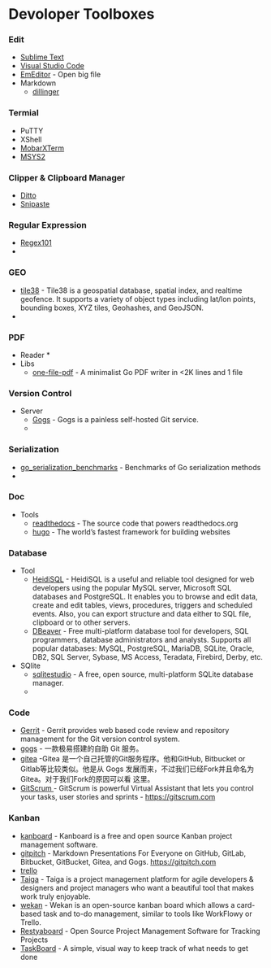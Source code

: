 # Devoloper Toolboxes


### Edit
* [Sublime Text](https://www.sublimetext.com/)
* [Visual Studio Code](https://code.visualstudio.com/)
* [EmEditor](https://www.emeditor.com/) - Open big file
* Markdown
  * [dillinger](https://dillinger.io/)
  
### Termial
* PuTTY
* XShell
* [MobarXTerm](https://mobaxterm.mobatek.net/)
* [MSYS2](http://www.msys2.org/)

### Clipper & Clipboard Manager
* [Ditto](http://ditto-cp.sourceforge.net/)
* [Snipaste](https://zh.snipaste.com/)

### Regular Expression
* [Regex101](https://regex101.com/)
* 

### GEO
* [tile38](https://github.com/tidwall/tile38) - Tile38 is a geospatial database, spatial index, and realtime geofence. It supports a variety of object types including lat/lon points, bounding boxes, XYZ tiles, Geohashes, and GeoJSON.
* 

### PDF
* Reader
  * 
* Libs
  * [one-file-pdf](https://github.com/balacode/one-file-pdf) - A minimalist Go PDF writer in <2K lines and 1 file

### Version Control
* Server
  * [Gogs](https://gogs.io) - Gogs is a painless self-hosted Git service.
  * 
  
### Serialization 
* [go_serialization_benchmarks](https://github.com/alecthomas/go_serialization_benchmarks) - Benchmarks of Go serialization methods
* 

### Doc
* Tools
  * [readthedocs](https://github.com/rtfd/readthedocs.org) - The source code that powers readthedocs.org   
  * [hugo](https://gohugo.io/) - The world’s fastest framework for building websites

### Database
* Tool
  * [HeidiSQL](https://www.heidisql.com/) - HeidiSQL is a useful and reliable tool designed for web developers using the popular MySQL server, Microsoft SQL databases and PostgreSQL. It enables you to browse and edit data, create and edit tables, views, procedures, triggers and scheduled events. Also, you can export structure and data either to SQL file, clipboard or to other servers.
  * [DBeaver](https://dbeaver.jkiss.org/) - Free multi-platform database tool for developers, SQL programmers, database administrators and analysts. Supports all popular databases: MySQL, PostgreSQL, MariaDB, SQLite, Oracle, DB2, SQL Server, Sybase, MS Access, Teradata, Firebird, Derby, etc.
* SQlite
   * [sqlitestudio](https://github.com/pawelsalawa/sqlitestudio) - A free, open source, multi-platform SQLite database manager.
   *
   
### Code
 * [Gerrit](https://www.gerritcodereview.com/) - Gerrit provides web based code review and repository management for the Git version control system.
 * [gogs](https://gogs.io/) - 一款极易搭建的自助 Git 服务。
 * [gitea](https://gitea.io/zh-CN/) -Gitea 是一个自己托管的Git服务程序。他和GitHub, Bitbucket or Gitlab等比较类似。他是从 Gogs 发展而来，不过我们已经Fork并且命名为Gitea。对于我们Fork的原因可以看 这里。
 * [GitScrum ](https://github.com/gitscrum-community/laravel-gitscrum) - GitScrum is powerful Virtual Assistant that lets you control your tasks, user stories and sprints - https://gitscrum.com

 
 
### Kanban 
* [kanboard](https://kanboard.org) - Kanboard is a free and open source Kanban project management software.
* [gitpitch](https://github.com/gitpitch/gitpitch) - Markdown Presentations For Everyone on GitHub, GitLab, Bitbucket, GitBucket, Gitea, and Gogs. https://gitpitch.com
* [trello](trello.com)
* [Taiga](https://taiga.io/) - Taiga is a project management platform for agile developers & designers and project managers who want a beautiful tool that makes work truly enjoyable.
* [wekan](https://wekan.github.io/) - Wekan is an open-source kanban board which allows a card-based task and to-do management, similar to tools like WorkFlowy or Trello.
* [Restyaboard](http://restya.com/board) - Open Source Project Management Software for Tracking Projects
* [TaskBoard](https://taskboard.matthewross.me/) - A simple, visual way to keep track of what needs to get done




